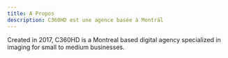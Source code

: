 ```yaml
---
title: A Propos
description: C360HD est une agence basée à Montrál
---
```


Created in 2017, C360HD is a Montreal based digital agency specialized in imaging for small to medium businesses.

